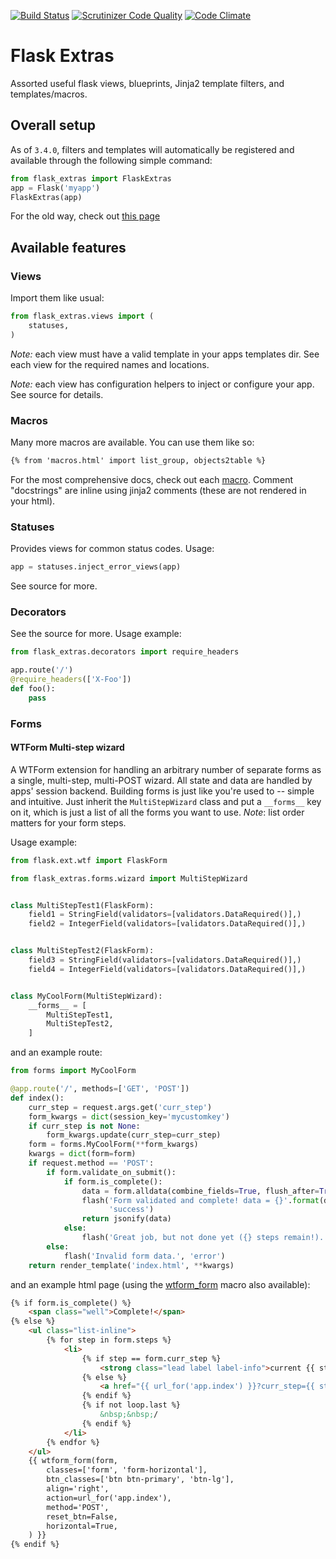 [![Build Status](https://travis-ci.org/christabor/flask_extras.svg?branch=master)](https://travis-ci.org/christabor/flask_extras)
[![Scrutinizer Code Quality](https://scrutinizer-ci.com/g/christabor/flask_extras/badges/quality-score.png?b=master)](https://scrutinizer-ci.com/g/christabor/flask_extras/?branch=master)
[![Code Climate](https://codeclimate.com/github/christabor/flask_extras/badges/gpa.svg)](https://codeclimate.com/github/christabor/flask_extras)

# Flask Extras
Assorted useful flask views, blueprints, Jinja2 template filters, and templates/macros.

## Overall setup

As of `3.4.0`, filters and templates will automatically be registered and available through the following simple command:

```python
from flask_extras import FlaskExtras
app = Flask('myapp')
FlaskExtras(app)
```

For the old way, check out [this page](wiki/old_setup.md)

## Available features

### Views

Import them like usual:

```python
from flask_extras.views import (
    statuses,
)
```

*Note:* each view must have a valid template in your apps templates dir. See each view for the required names and locations.

*Note:* each view has configuration helpers to inject or configure your app. See source for details.

### Macros

Many more macros are available. You can use them like so:

```html
{% from 'macros.html' import list_group, objects2table %}
```

For the most comprehensive docs, check out each [macro](flask_extras/macros/). Comment "docstrings" are inline using jinja2 comments (these are not rendered in your html).

### Statuses

Provides views for common status codes. Usage:

```python
app = statuses.inject_error_views(app)
```

See source for more.

### Decorators

See the source for more. Usage example:

```python
from flask_extras.decorators import require_headers

app.route('/')
@require_headers(['X-Foo'])
def foo():
    pass
```


### Forms

#### WTForm Multi-step wizard

A WTForm extension for handling an arbitrary number of separate forms as a single, multi-step, multi-POST wizard. All state and data are handled by apps' session backend. Building forms is just like you're used to -- simple and intuitive. Just inherit the `MultiStepWizard` class and put a `__forms__` key on it, which is just a list of all the forms you want to use. *Note*: list order matters for your form steps.

Usage example:

```python
from flask.ext.wtf import FlaskForm

from flask_extras.forms.wizard import MultiStepWizard


class MultiStepTest1(FlaskForm):
    field1 = StringField(validators=[validators.DataRequired()],)
    field2 = IntegerField(validators=[validators.DataRequired()],)


class MultiStepTest2(FlaskForm):
    field3 = StringField(validators=[validators.DataRequired()],)
    field4 = IntegerField(validators=[validators.DataRequired()],)


class MyCoolForm(MultiStepWizard):
    __forms__ = [
        MultiStepTest1,
        MultiStepTest2,
    ]
```

and an example route:

```python
from forms import MyCoolForm

@app.route('/', methods=['GET', 'POST'])
def index():
    curr_step = request.args.get('curr_step')
    form_kwargs = dict(session_key='mycustomkey')
    if curr_step is not None:
        form_kwargs.update(curr_step=curr_step)
    form = forms.MyCoolForm(**form_kwargs)
    kwargs = dict(form=form)
    if request.method == 'POST':
        if form.validate_on_submit():
            if form.is_complete():
                data = form.alldata(combine_fields=True, flush_after=True)
                flash('Form validated and complete! data = {}'.format(data),
                      'success')
                return jsonify(data)
            else:
                flash('Great job, but not done yet ({} steps remain!).'.format(form.remaining))
        else:
            flash('Invalid form data.', 'error')
    return render_template('index.html', **kwargs)
```

and an example html page (using the [wtform_form](flask_extras/macros/macros.html) macro also available):

```html
{% if form.is_complete() %}
    <span class="well">Complete!</span>
{% else %}
    <ul class="list-inline">
        {% for step in form.steps %}
            <li>
                {% if step == form.curr_step %}
                    <strong class="lead label label-info">current {{ step }}</strong>
                {% else %}
                    <a href="{{ url_for('app.index') }}?curr_step={{ step }}">{{ step }}</a>
                {% endif %}
                {% if not loop.last %}
                    &nbsp;&nbsp;/
                {% endif %}
            </li>
        {% endfor %}
    </ul>
    {{ wtform_form(form,
        classes=['form', 'form-horizontal'],
        btn_classes=['btn btn-primary', 'btn-lg'],
        align='right',
        action=url_for('app.index'),
        method='POST',
        reset_btn=False,
        horizontal=True,
    ) }}
{% endif %}
```
